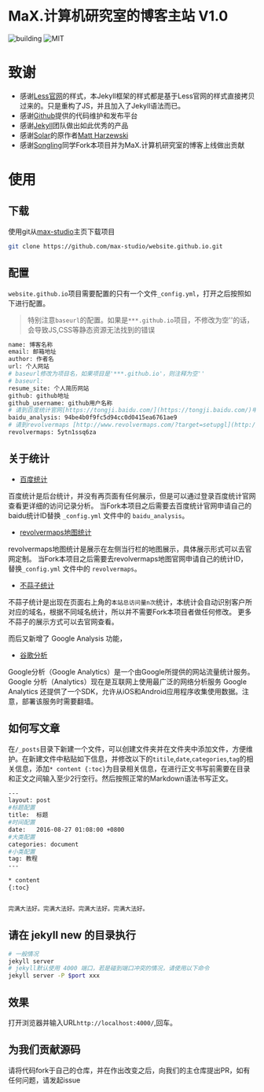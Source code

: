 # MaX.计算机研究室的博客主站 V1.0
![building](https://img.shields.io/appveyor/ci/gruntjs/grunt.svg) ![MIT](https://img.shields.io/crates/l/rustc-serialize.svg) 


致谢
====================================
+ 感谢[Less官网](http://lesscss.cn/)的样式，本Jekyll框架的样式都是基于Less官网的样式直接拷贝过来的。只是重构了JS，并且加入了Jekyll语法而已。
+ 感谢[Github](https://github.com/)提供的代码维护和发布平台
+ 感谢[Jekyll](https://jekyllrb.com/)团队做出如此优秀的产品
+ 感谢[Solar](https://github.com/mattvh/solar-theme-jekyll)的原作者[Matt Harzewski](http://www.webmaster-source.com/)
+ 感谢[Songling](https://github.com/Sunling-CC)同学Fork本项目并为MaX.计算机研究室的博客上线做出贡献


使用
====================================

下载
------------------------------------

使用git从[max-studio](https://github.com/max-studio/website.github.io.git)主页下载项目

``` bash
git clone https://github.com/max-studio/website.github.io.git
```

配置
------------------------------------

`website.github.io`项目需要配置的只有一个文件`_config.yml`，打开之后按照如下进行配置。

> 特别注意`baseurl`的配置。如果是`***.github.io`项目，不修改为空''的话，会导致JS,CSS等静态资源无法找到的错误

``` bash
name: 博客名称
email: 邮箱地址
author: 作者名
url: 个人网站
# baseurl修改为项目名，如果项目是'***.github.io'，则注释为空''
# baseurl:  
resume_site: 个人简历网站
github: github地址
github_username: github用户名称
# 请到百度统计官网[https://tongji.baidu.com/](https://tongji.baidu.com/)申请自己的网站ID并在此处替换，否则将无法正常统计访问量
baidu_analysis: 94be4b0f9fc5d94cc0d0415ea6761ae9
# 请到revolvermaps [http://www.revolvermaps.com/?target=setupgl](http://www.revolvermaps.com/?target=setupgl)申请自己的网站ID并在此处替换，否则将无法正常统计访问量
revolvermaps: 5ytn1ssq6za
```

关于统计
------------------------------------

+ [百度统计](https://tongji.baidu.com)

百度统计是后台统计，并没有再页面有任何展示，但是可以通过登录百度统计官网查看更详细的访问记录分析。
当Fork本项目之后需要去百度统计官网申请自己的baidu统计ID替换 `_config.yml` 文件中的 `baidu_analysis`。

+ [revolvermaps地图统计](http://www.revolvermaps.com/)

revolvermaps地图统计是展示在左侧当行栏的地图展示，具体展示形式可以去官网定制。
当Fork本项目之后需要去revolvermaps地图官网申请自己的统计ID， 替换`_config.yml` 文件中的 `revolvermaps`。

+ [不蒜子统计](http://busuanzi.ibruce.info/)

不蒜子统计是出现在页面右上角的`本站总访问量n次`统计，本统计会自动识别客户所对应的域名，根据不同域名统计，所以并不需要Fork本项目者做任何修改。
更多不蒜子的展示方式可以去官网查看。

而后又新增了 Google Analysis 功能，

+ [谷歌分析](https://analytics.google.com/)

Google分析（Google Analytics）是一个由Google所提供的网站流量统计服务。Google 分析（Analytics）现在是互联网上使用最广泛的网络分析服务 Google Analytics 还提供了一个SDK，允许从iOS和Android应用程序收集使用数据。注意，部署该服务时需要翻墙。

如何写文章
------------------------------------

在`/_posts`目录下新建一个文件，可以创建文件夹并在文件夹中添加文件，方便维护。在新建文件中粘贴如下信息，并修改以下的`titile`,`date`,`categories`,`tag`的相关信息，添加`* content {:toc}`为目录相关信息，在进行正文书写前需要在目录和正文之间输入至少2行空行。然后按照正常的Markdown语法书写正文。

``` bash
---
layout: post
#标题配置
title:  标题
#时间配置
date:   2016-08-27 01:08:00 +0800
#大类配置
categories: document
#小类配置
tag: 教程
---

* content
{:toc}


完满大法好。完满大法好。完满大法好。完满大法好。
```

请在 jekyll new 的目录执行
------------------------------------

``` bash
# 一般情况
jekyll server
# jekyll默认使用 4000 端口，若是碰到端口冲突的情况，请使用以下命令
jekyll server -P $port xxx
```

效果
------------------------------------
打开浏览器并输入URL`http://localhost:4000/`,回车。

为我们贡献源码
------------------------------------
请将代码fork于自己的仓库，并在作出改变之后，向我们的主仓库提出PR，如有任何问题，请发起issue
